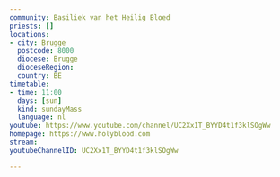 ```yaml
---
community: Basiliek van het Heilig Bloed
priests: []
locations: 
- city: Brugge
  postcode: 8000
  diocese: Brugge
  dioceseRegion:
  country: BE
timetable:
- time: 11:00
  days: [sun]
  kind: sundayMass
  language: nl
youtube: https://www.youtube.com/channel/UC2Xx1T_BYYD4t1f3klSOgWw
homepage: https://www.holyblood.com
stream: 
youtubeChannelID: UC2Xx1T_BYYD4t1f3klSOgWw

---
```

